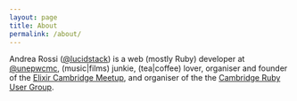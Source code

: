 ```yaml
---
layout: page
title: About
permalink: /about/
---
```


Andrea Rossi ([@lucidstack](https://twitter.com/lucidstack)) is a web (mostly Ruby) developer at [@unepwcmc](https://twitter.com/unepwcmc), (music|films)
junkie, (tea|coffee) lover, organiser and founder of the [Elixir Cambridge Meetup](https://www.meetup.com/elixir-cambridge/),
and organiser of the the [Cambridge Ruby User Group](https://www.meetup.com/Cambridge-Ruby-User-Group/).
